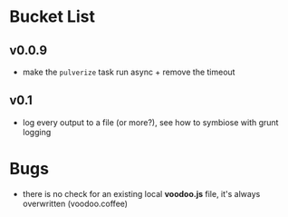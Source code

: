 # Bucket List


## v0.0.9
* make the `pulverize` task run async + remove the timeout

## v0.1
* log every output to a file (or more?), see how to symbiose with grunt logging

# Bugs
* there is no check for an existing local **voodoo.js** file, it's always overwritten (voodoo.coffee)
